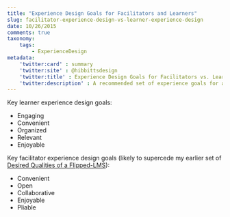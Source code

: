 ```yaml
---
title: "Experience Design Goals for Facilitators and Learners"
slug: facilitator-experience-design-vs-learner-experience-design
date: 10/26/2015
comments: true
taxonomy:
    tags:
        - ExperienceDesign
metadata:
    'twitter:card' : summary
    'twitter:site' : @hibbittsdesign
    'twitter:title' : Experience Design Goals for Facilitators vs. Learners
    'twitter:description' : A recommended set of experience goals for a facilitators and learners.
---
```


Key learner experience design goals:
* Engaging
* Convenient
* Organized
* Relevant
* Enjoyable

Key facilitator experience design goals (likely to supercede my earlier set of [Desired Qualities of a Flipped-LMS](../desired-qualities-of-a-flipped-lms-approach)):
* Convenient
* Open
* Collaborative
* Enjoyable
* Pliable
